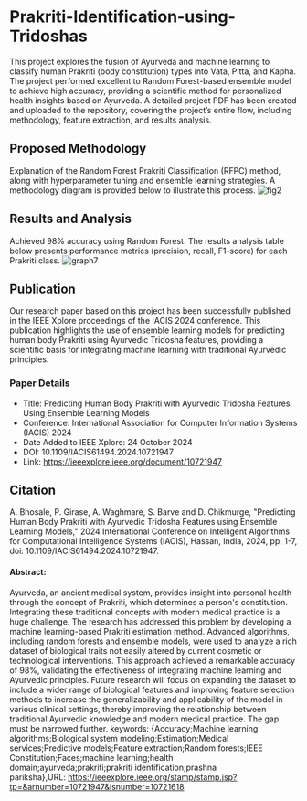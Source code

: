 # Prakriti-Identification-using-Tridoshas

This project explores the fusion of Ayurveda and machine learning to classify human Prakriti (body constitution) types into Vata, Pitta, and Kapha. The project performed excellent to Random Forest-based ensemble model to achieve high accuracy, providing a scientific method for personalized health insights based on Ayurveda. A detailed project PDF has been created and uploaded to the repository, covering the project’s entire flow, including methodology, feature extraction, and results analysis.


## Proposed Methodology
Explanation of the Random Forest Prakriti Classification (RFPC) method, along with hyperparameter tuning and ensemble learning strategies. A methodology diagram is provided below to illustrate this process.
![fig2](https://github.com/user-attachments/assets/4b855c5b-715d-4164-94db-5067a29c3c75)


## Results and Analysis
Achieved 98% accuracy using Random Forest. The results analysis table below presents performance metrics (precision, recall, F1-score) for each Prakriti class.
![graph7](https://github.com/user-attachments/assets/c226e96c-96a8-47ca-ba2e-a9cd003768b3)


## Publication
Our research paper based on this project has been successfully published in the IEEE Xplore proceedings of the IACIS 2024 conference. This publication highlights the use of ensemble learning models for predicting human body Prakriti using Ayurvedic Tridosha features, providing a scientific basis for integrating machine learning with traditional Ayurvedic principles.

### Paper Details


* Title: Predicting Human Body Prakriti with Ayurvedic Tridosha Features Using Ensemble Learning Models
* Conference: International Association for Computer Information Systems (IACIS) 2024
* Date Added to IEEE Xplore: 24 October 2024
* DOI: 10.1109/IACIS61494.2024.10721947
* Link: https://ieeexplore.ieee.org/document/10721947

## Citation

A. Bhosale, P. Girase, A. Waghmare, S. Barve and D. Chikmurge, "Predicting Human Body Prakriti with Ayurvedic Tridosha Features using Ensemble Learning Models," 2024 International Conference on Intelligent Algorithms for Computational Intelligence Systems (IACIS), Hassan, India, 2024, pp. 1-7, doi: 10.1109/IACIS61494.2024.10721947.
#### Abstract: 
Ayurveda, an ancient medical system, provides insight into personal health through the concept of Prakriti, which determines a person's constitution. Integrating these traditional concepts with modern medical practice is a huge challenge. The research has addressed this problem by developing a machine learning-based Prakriti estimation method. Advanced algorithms, including random forests and ensemble models, were used to analyze a rich dataset of biological traits not easily altered by current cosmetic or technological interventions. This approach achieved a remarkable accuracy of 98\%, validating the effectiveness of integrating machine learning and Ayurvedic principles. Future research will focus on expanding the dataset to include a wider range of biological features and improving feature selection methods to increase the generalizability and applicability of the model in various clinical settings, thereby improving the relationship between traditional Ayurvedic knowledge and modern medical practice. The gap must be narrowed further. keywords: {Accuracy;Machine learning algorithms;Biological system modeling;Estimation;Medical services;Predictive models;Feature extraction;Random forests;IEEE Constitution;Faces;machine learning;health domain;ayurveda;prakriti;prakriti identification;prashna pariksha},URL: https://ieeexplore.ieee.org/stamp/stamp.jsp?tp=&arnumber=10721947&isnumber=10721618


